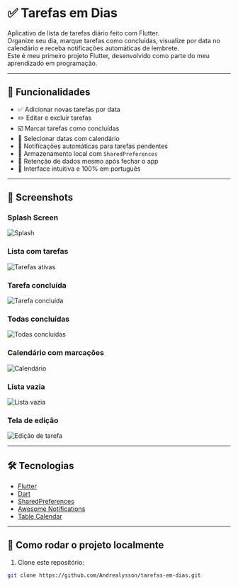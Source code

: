 # ✅ Tarefas em Dias

Aplicativo de lista de tarefas diário feito com Flutter.  
Organize seu dia, marque tarefas como concluídas, visualize por data no calendário e receba notificações automáticas de lembrete.  
Este é meu primeiro projeto Flutter, desenvolvido como parte do meu aprendizado em programação.

---

## 🧩 Funcionalidades

- ✅ Adicionar novas tarefas por data
- ✏️ Editar e excluir tarefas
- ☑️ Marcar tarefas como concluídas
- 📅 Selecionar datas com calendário
- 🔔 Notificações automáticas para tarefas pendentes
- 💾 Armazenamento local com `SharedPreferences`
- 🧠 Retenção de dados mesmo após fechar o app
- 🎯 Interface intuitiva e 100% em português

---

## 📸 Screenshots

### Splash Screen
![Splash](assets/screenshots/splash.jpg)

### Lista com tarefas
![Tarefas ativas](assets/screenshots/tarefas_ativas.jpg)

### Tarefa concluída
![Tarefa concluída](assets/screenshots/tarefa_concluida.jpg)

### Todas concluídas
![Todas concluídas](assets/screenshots/todas_concluidas.jpg)

### Calendário com marcações
![Calendário](assets/screenshots/calendario.jpg)

### Lista vazia
![Lista vazia](assets/screenshots/lista_vazia.jpg)

### Tela de edição
![Edição de tarefa](assets/screenshots/edicao_tarefa.jpg)

---

## 🛠️ Tecnologias

- [Flutter](https://flutter.dev/)
- [Dart](https://dart.dev/)
- [SharedPreferences](https://pub.dev/packages/shared_preferences)
- [Awesome Notifications](https://pub.dev/packages/awesome_notifications)
- [Table Calendar](https://pub.dev/packages/table_calendar)

---

## 🚀 Como rodar o projeto localmente

1. Clone este repositório:

```bash
git clone https://github.com/Andrealysson/tarefas-em-dias.git
